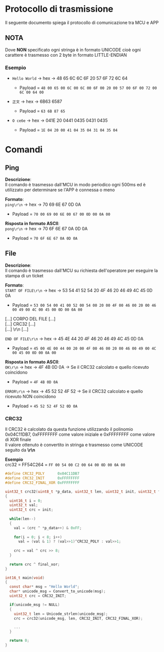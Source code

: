 # Protocollo di trasmissione
Il seguente documento spiega il protocollo di comunicazione tra MCU e APP   

## NOTA
Dove **NON** specificato ogni stringa è in formato UNICODE cioè ogni carattere è trasmesso con 2 byte in formato LITTLE-ENDIAN   
### Esempio
- `Hello World` -> hex -> 48 65 6C 6C 6F 20 57 6F 72 6C 64
  - Payload = `48 00 65 00 6C 00 6C 00 6F 00 20 00 57 00 6F 00 72 00 6C 00 64 00`
  
- `正文` -> hex -> 6B63 6587
  - Payload = `63 6B 87 65`

- `О себе` -> hex -> 041E 20 0441 0435 0431 0435
  - Payload = `1E 04 20 00 41 04 35 04 31 04 35 04`

# Comandi

## Ping 
**Descrizione**:   
Il comando è trasmesso dall'MCU in modo periodico ogni 500ms ed è utilizzato per determinare se l'APP è connessa o meno

**Formato**:    
`ping\r\n` -> hex -> 70 69 6E 67 0D 0A
  - Payload = `70 00 69 00 6E 00 67 00 0D 00 0A 00`

**Risposta in formato ASCII**:   
`pong\r\n` -> hex -> 70 6F 6E 67 0A 0D 0A
  - Payload = `70 6F 6E 67 0A 0D 0A`

## File 
**Descrizione**:   
Il comando è trasmesso dall'MCU su richiesta dell'operatore per eseguire la stampa di un ticket

**Formato**:    
`START OF FILE\r\n` -> hex -> 53 54 41 52 54 20 4F 46 20 46 49 4C 45 0D 0A
  - Payload = `53 00 54 00 41 00 52 00 54 00 20 00 4F 00 46 00 20 00 46 00 49 00 4C 00 45 00 0D 00 0A 00`

[...] CORPO DEL FILE [...]   
[...] CRC32 [...]   
[...] \r\n [...]   

`END OF FILE\r\n` -> hex -> 45 4E 44 20 4F 46 20 46 49 4C 45 0D 0A
  - Payload = `45 00 4E 00 44 00 20 00 4F 00 46 00 20 00 46 00 49 00 4C 00 45 00 0D 00 0A 00`

**Risposta in formato ASCII**:   
`OK\r\n` -> hex -> 4F 4B 0D 0A -> Se il CRC32 calcolato e quello ricevuto coincidono
  - Payload = `4F 4B 0D 0A`

`ERROR\r\n` -> hex -> 45 52 52 4F 52 -> Se il CRC32 calcolato e quello ricevuto NON coincidono
  - Payload = `45 52 52 4F 52 0D 0A`


### CRC32
Il CRC32 è calcolato da questa funzione utilizzando il polinomio 0x04C11DB7, 0xFFFFFFFF come valore iniziale e 0xFFFFFFFF come valore di XOR finale   
Il valore ottenuto è convertito in stringa e trasmesso come UNICODE seguito da **\r\n**  

**Esempio**   
crc32 = FF54C264 = `FF 00 54 00 C2 00 64 00 0D 00 0A 00`

```C
#define CRC32_POLY      0x04C11DB7
#define CRC32_INIT      0xFFFFFFFF
#define CRC32_FINAL_XOR 0xFFFFFFFF

uint32_t crc32(uint8_t *p_data, uint32_t len, uint32_t init, uint32_t final_xor) 
{
  uint16_t i = 0;
  uint32_t val;
  uint32_t crc = init;
  
  while(len--) 
  {
    val = (crc ^ *p_data++) & 0xFF;
    
    for(i = 0; i < 8; i++)
      val = (val & 1) ? (val>>1)^CRC32_POLY : val>>1;
    
    crc = val ^ crc >> 8;
  }
  
  return crc ^ final_xor;
}

int16_t main(void)
{
  const char* msg = "Hello World";
  char* unicode_msg = Convert_to_unicode(msg);
  uint32_t crc = CRC32_INIT;

  if(unicode_msg != NULL)
  {
    uint32_t len = Unicode_strlen(unicode_msg);
    crc = crc32(unicode_msg, len, CRC32_INIT, CRC32_FINAL_XOR);

    ...
  }

  return 0;
}
```
